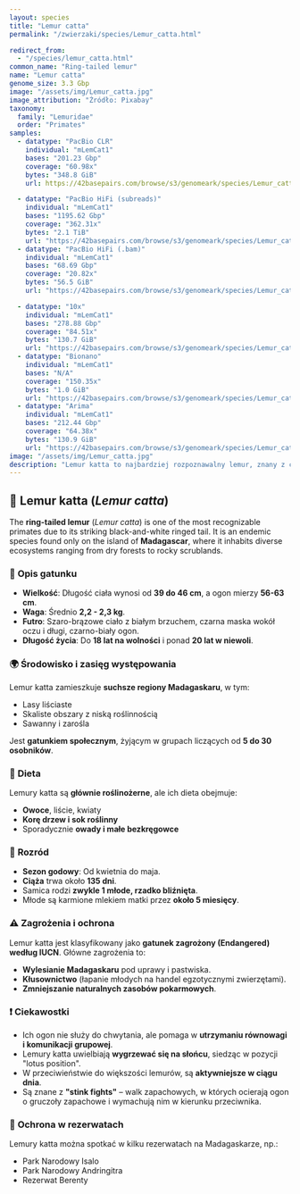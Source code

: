 ```yaml
---
layout: species
title: "Lemur catta"
permalink: "/zwierzaki/species/Lemur_catta.html"

redirect_from:
  - "/species/lemur_catta.html"
common_name: "Ring-tailed lemur"
name: "Lemur catta"
genome_size: 3.3 Gbp
image: "/assets/img/Lemur_catta.jpg"
image_attribution: "Źródło: Pixabay"
taxonomy:
  family: "Lemuridae"
  order: "Primates"
samples:
  - datatype: "PacBio CLR"
    individual: "mLemCat1"
    bases: "201.23 Gbp"
    coverage: "60.98x"
    bytes: "348.8 GiB"
    url: https://42basepairs.com/browse/s3/genomeark/species/Lemur_catta/mLemCat1/genomic_data/pacbio-CLR  

  - datatype: "PacBio HiFi (subreads)"
    individual: "mLemCat1"
    bases: "1195.62 Gbp"
    coverage: "362.31x"
    bytes: "2.1 TiB"
    url: "https://42basepairs.com/browse/s3/genomeark/species/Lemur_catta/mLemCat1/genomic_data/pacbio_hifi"
  - datatype: "PacBio HiFi (.bam)"
    individual: "mLemCat1"
    bases: "68.69 Gbp"
    coverage: "20.82x"
    bytes: "56.5 GiB"
    url: "https://42basepairs.com/browse/s3/genomeark/species/Lemur_catta/mLemCat1/genomic_data/pacbio_hifi"

  - datatype: "10x"
    individual: "mLemCat1"
    bases: "278.88 Gbp"
    coverage: "84.51x"
    bytes: "130.7 GiB"
    url: "https://42basepairs.com/browse/s3/genomeark/species/Lemur_catta/mLemCat1/genomic_data/10x"
  - datatype: "Bionano"
    individual: "mLemCat1"
    bases: "N/A"
    coverage: "150.35x"
    bytes: "1.0 GiB"
    url: "https://42basepairs.com/browse/s3/genomeark/species/Lemur_catta/mLemCat1/genomic_data/bionano"
  - datatype: "Arima"
    individual: "mLemCat1"
    bases: "212.44 Gbp"
    coverage: "64.38x"
    bytes: "130.9 GiB"
    url: "https://42basepairs.com/browse/s3/genomeark/species/Lemur_catta/mLemCat1/genomic_data/arima"
image: "/assets/img/Lemur_catta.jpg"
description: "Lemur katta to najbardziej rozpoznawalny lemur, znany z charakterystycznego pierścieniowo prążkowanego ogona. Występuje na Madagaskarze i jest aktywny w ciągu dnia."
---
```

## 🐒 Lemur katta (*Lemur catta*)

The **ring-tailed lemur** (*Lemur catta*) is one of the most recognizable primates due to its striking black-and-white ringed tail. It is an endemic species found only on the island of **Madagascar**, where it inhabits diverse ecosystems ranging from dry forests to rocky scrublands.

### 📌 **Opis gatunku**
- **Wielkość**: Długość ciała wynosi od **39 do 46 cm**, a ogon mierzy **56-63 cm**.
- **Waga**: Średnio **2,2 - 2,3 kg**.
- **Futro**: Szaro-brązowe ciało z białym brzuchem, czarna maska wokół oczu i długi, czarno-biały ogon.
- **Długość życia**: Do **18 lat na wolności** i ponad **20 lat w niewoli**.

### 🌍 **Środowisko i zasięg występowania**
Lemur katta zamieszkuje **suchsze regiony Madagaskaru**, w tym:
- Lasy liściaste
- Skaliste obszary z niską roślinnością
- Sawanny i zarośla

Jest **gatunkiem społecznym**, żyjącym w grupach liczących od **5 do 30 osobników**.

### 🍃 **Dieta**
Lemury katta są **głównie roślinożerne**, ale ich dieta obejmuje:
- **Owoce**, liście, kwiaty
- **Korę drzew i sok roślinny**
- Sporadycznie **owady i małe bezkręgowce**

### 🍼 **Rozród**
- **Sezon godowy**: Od kwietnia do maja.
- **Ciąża** trwa około **135 dni**.
- Samica rodzi **zwykle 1 młode, rzadko bliźnięta**.
- Młode są karmione mlekiem matki przez **około 5 miesięcy**.

### ⚠️ **Zagrożenia i ochrona**
Lemur katta jest klasyfikowany jako **gatunek zagrożony (Endangered) według IUCN**. Główne zagrożenia to:
- **Wylesianie Madagaskaru** pod uprawy i pastwiska.
- **Kłusownictwo** (łapanie młodych na handel egzotycznymi zwierzętami).
- **Zmniejszanie naturalnych zasobów pokarmowych**.

### ❗ **Ciekawostki**
- Ich ogon nie służy do chwytania, ale pomaga w **utrzymaniu równowagi i komunikacji grupowej**.
- Lemury katta uwielbiają **wygrzewać się na słońcu**, siedząc w pozycji "lotus position".
- W przeciwieństwie do większości lemurów, są **aktywniejsze w ciągu dnia**.
- Są znane z **"stink fights"** – walk zapachowych, w których ocierają ogon o gruczoły zapachowe i wymachują nim w kierunku przeciwnika.

### 🏡 **Ochrona w rezerwatach**
Lemury katta można spotkać w kilku rezerwatach na Madagaskarze, np.:
- Park Narodowy Isalo
- Park Narodowy Andringitra
- Rezerwat Berenty
